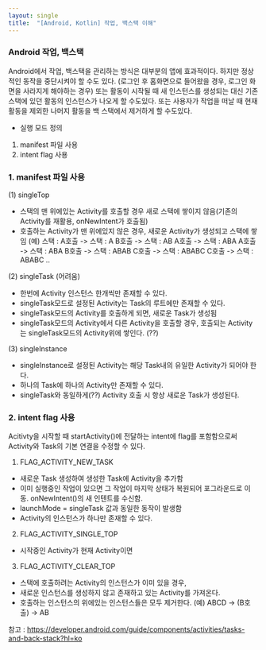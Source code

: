 ```yaml
---
layout: single
title:  "[Android, Kotlin] 작업, 백스택 이해"
---
```


### Android 작업, 백스택
Android에서 작업, 백스택을 관리하는 방식은 대부분의 앱에 효과적이다.
하지만 정상적인 동작을 중단시켜야 할 수도 있다.
(로그인 후 홈화면으로 들어왔을 경우, 로그인 화면을 사라지게 해야하는 경우)
또는 활동이 시작될 때 새 인스턴스를 생성되는 대신 
기존 스택에 있던 활동의 인스턴스가 나오게 할 수도있다.
또는 사용자가 작업을 떠날 때 현재 활동을 제외한 나머지 활동을 백 스택에서 제거하게 할 수도있다.

- 실행 모드 정의
1) manifest 파일 사용
2) intent flag 사용



### 1. manifest 파일 사용
(1) singleTop
- 스택의 맨 위에있는 Activity를 호출할 경우 새로 스택에 쌓이지 않음(기존의 Activity를 재활용, onNewIntent가 호출됨)
- 호출하는 Activity가 맨 위에있지 않은 경우, 새로운 Activity가 생성되고 스택에 쌓임
(예)
스택 : 
A호출 -> 스택 : A
B호출 -> 스택 : AB
A호출 -> 스택 : ABA
A호출 -> 스택 : ABA
B호출 -> 스택 : ABAB
C호출 -> 스택 : ABABC
C호출 -> 스택 : ABABC
..

(2) singleTask (어려움)
- 한번에 Activity 인스턴스 한개씩만 존재할 수 있다.
- singleTask모드로 설정된 Activity는 Task의 루트에만 존재할 수 있다.
- singleTask모드의 Activity를 호출하게 되면, 새로운 Task가 생성됨
- singleTask모드의 Activity에서 다른 Activity을 호출할 경우, 호출되는 Activity는 singleTask모드의 Activity위에 쌓인다.
(??)

(3) singleInstance
- singleInstance로 설정된 Activity는 해당 Task내의 유일한 Activity가 되어야 한다.
- 하나의 Task에 하나의 Activity만 존재할 수 있다.
- singleTask와 동일하게(??) Activity 호출 시 항상 새로운 Task가 생성된다.



### 2. intent flag 사용
Acitivty을 시작할 때 startActivity()에 전달하는 intent에 flag를 포함함으로써
Activity와 Task의 기본 연결을 수정할 수 있다.

1. FLAG_ACTIVITY_NEW_TASK
- 새로운 Task 생성하여 생성한 Task에 Activity을 추가함
- 이미 실행중인 작업이 있으면 그 작업이 마지막 상태가 복원되어 포그라운드로 이동. onNewIntent()의 새 인텐트를 수신함.
- launchMode = singleTask 값과 동일한 동작이 발생함
- Activity의 인스턴스가 하나만 존재할 수 있다.

2. FLAG_ACTIVITY_SINGLE_TOP
- 시작중인 Activity가 현재 Activity이면

3. FLAG_ACTIVITY_CLEAR_TOP
- 스택에 호출하려는 Activity의 인스턴스가 이미 있을 경우,
- 새로운 인스턴스를 생성하지 않고 존재하고 있는 Activity를 가져온다.
- 호출하는 인스턴스의 위에있는 인스턴스들은 모두 제거한다.
(예)
ABCD -> (B호출) -> AB

참고 : https://developer.android.com/guide/components/activities/tasks-and-back-stack?hl=ko
